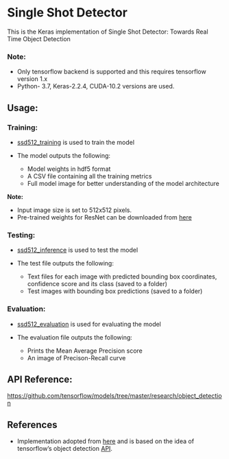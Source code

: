 # Single Shot Detector

This is the Keras implementation of Single Shot Detector: Towards Real Time Object Detection

### **Note:**

- Only tensorflow backend is supported and this requires tensorflow version 1.x
- Python- 3.7, Keras-2.2.4, CUDA-10.2 versions are used.


## Usage:

### **Training:**
- [ssd512_training](ssd512_training.ipynb) is used to train the model

- The model outputs the following:
   - Model weights in hdf5 format 
   - A CSV file containing all the training metrics
   - Full model image for better understanding of the model architecture

**Note:**
- Input image size is set to 512x512 pixels.
- Pre-trained weights for ResNet can be downloaded from [here](https://github.com/fchollet/deep-learning-models/releases/tag/v0.2)


### **Testing:**
- [ssd512_inference](ssd512_inference.ipynb) is used to test the model

- The test file outputs the following:
   -	Text files for each image with predicted bounding box coordinates, confidence score and its class (saved to a folder)
   -	Test images with bounding box predictions (saved to a folder)

### **Evaluation:**
- [ssd512_evaluation](ssd512_evaluation.ipynb) is used for evaluating the model

- The evaluation file outputs the following:
   -	Prints the Mean Average Precision score
   -	An image of Precison-Recall curve


## API Reference: 
https://github.com/tensorflow/models/tree/master/research/object_detection

## References 
- Implementation adopted from [here](https://github.com/pierluigiferrari/ssd_keras) and is based on the idea of tensorflow’s object detection [API](https://github.com/tensorflow/models/tree/master/research/object_detection).
